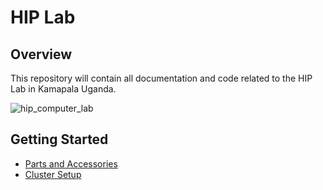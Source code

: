 # HIP Lab

## Overview
This repository will contain all documentation and code related to the HIP Lab in Kamapala Uganda.

![hip_computer_lab](https://user-images.githubusercontent.com/26353407/123568556-97635a80-d792-11eb-89d6-adbe36be82cf.png)

## Getting Started
- [Parts and Accessories](docs/parts.md)
- [Cluster Setup](docs/cluster-setup.md)
